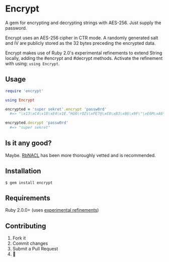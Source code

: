 # Encrypt

A gem for encrypting and decrypting strings with AES-256. Just supply the password.

Encrypt uses an AES-256 cipher in CTR mode. A randomly generated salt and IV are publicly stored as the 32 bytes preceding the encrypted data.

Encrypt makes use of Ruby 2.0's experimental refinements to extend String locally, adding the #encrypt and #decrypt methods. Activate the refinement with using: `using Encrypt`.

## Usage

```ruby
require 'encrypt'

using Encrypt

encrypted = 'super sekret'.encrypt 'passw0rd'
  #=> "\x13\xC4\x18\xE4\x1E.^HU0\rOZs\xFE7@\xC0\xB3\xB6\x9F\"\xE6M\xA6\xF4\xC4a\x85\x89\xECtW\xF9\x9DN\xA1_6\x8Bd\x0F\x19b"

encrypted.decrypt 'passw0rd'
  #=> "super sekret"
```

## Is it any good?
Maybe. [RbNACL](https://github.com/cryptosphere/rbnacl#readme) has been more thoroughly vetted and is recommended.

## Installation

    $ gem install encrypt
    
## Requirements

Ruby 2.0.0+ (uses [experimental refinements](http://www.ruby-doc.org/core-2.0/doc/syntax/refinements_rdoc.html))

## Contributing

1. Fork it
2. Commit changes
3. Submit a Pull Request
4.  :cake:
